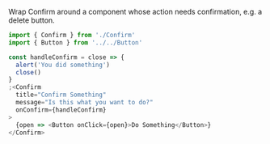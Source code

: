 Wrap Confirm around a component whose action needs confirmation, e.g. a delete button.

```js
import { Confirm } from './Confirm'
import { Button } from '../../Button'

const handleConfirm = close => {
  alert('You did something')
  close()
}
;<Confirm
  title="Confirm Something"
  message="Is this what you want to do?"
  onConfirm={handleConfirm}
>
  {open => <Button onClick={open}>Do Something</Button>}
</Confirm>
```
